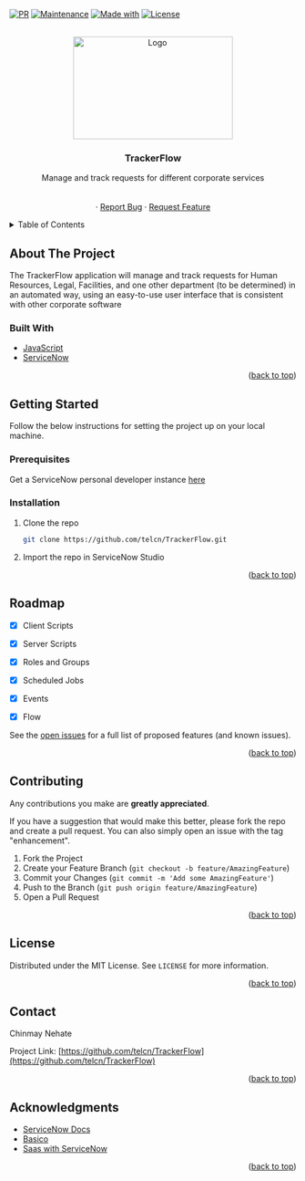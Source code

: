 


[![PR](https://img.shields.io/badge/PRs-Welcome-<COLOR>.svg)][pullreq-url]
[![Maintenance](https://img.shields.io/badge/Maintained%3F-Yes-<COLOR>.svg)](https://github.com/telcn/TrackerFlow)
[![Made with](https://img.shields.io/badge/Made%20with-Javascript-<COLOR>.svg)](https://www.javascript.com/)
[![License](https://img.shields.io/badge/Licence-MIT-blue.svg)](https://github.com/telcn/ChocolateBucket/blob/master/LICENSE)

<!-- PROJECT LOGO -->
<br />
<div align="center">
  <a href="https://github.com/telcn/TrackerFlow">
    <img src="https://i.imgur.com/x27u2ty.png" alt="Logo" width="280" height="180">
    
  </a>

  <h3 align="center">TrackerFlow</h3>

  <p align="center">
    Manage and track requests for different corporate services
    <br />
    <a href="https://teamtelstra-my.sharepoint.com/:v:/g/personal/niyati_datta_team_telstra_com/EXkmYtaFlrJKrEUsJqkEINIBPbIuCrZrGjoi1tHHZrk1Nw?e=kUuglM"><strong></strong></a>
    <br />
    <br />
    <a href="https://github.com/othneildrew/Best-README-Template"></a>
    ·
    <a href="https://github.com/telcn/TrackerFlow/issues">Report Bug</a>
    ·
    <a href="https://github.com/telcn/TrackerFlow/issues">Request Feature</a>
  </p>
</div>



<!-- TABLE OF CONTENTS -->
<details>
  <summary>Table of Contents</summary>
  <ol>
    <li>
      <a href="#about-the-project">About The Project</a>
      <ul>
        <li><a href="#built-with">Built With</a></li>
      </ul>
    </li>
    <li>
      <a href="#getting-started">Getting Started</a>
      <ul>
        <li><a href="#prerequisites">Prerequisites</a></li>
        <li><a href="#installation">Installation</a></li>
      </ul>
    </li>
    <li><a href="#usage">Usage</a></li>
    <li><a href="#roadmap">Roadmap</a></li>
    <li><a href="#contributing">Contributing</a></li>
    <li><a href="#license">License</a></li>
    <li><a href="#contact">Contact</a></li>
    <li><a href="#acknowledgments">Acknowledgments</a></li>
  </ol>
</details>



<!-- ABOUT THE PROJECT -->
## About The Project


The TrackerFlow application will manage and track requests for Human Resources, Legal, Facilities, and one other department (to be determined) in an automated way, using an easy-to-use user interface that is consistent with other corporate software




### Built With

* [JavaScript](https://www.javascript.com/)
* [ServiceNow](https://www.servicenow.com/)


<p align="right">(<a href="#top">back to top</a>)</p>



<!-- GETTING STARTED -->
## Getting Started
Follow the below instructions for setting the project up on your local machine.

### Prerequisites

Get a ServiceNow personal developer instance [here](https://developer.servicenow.com/dev.do#!/home)

### Installation

1. Clone the repo
   ```sh
   git clone https://github.com/telcn/TrackerFlow.git
   ```
2. Import the repo in ServiceNow Studio

<p align="right">(<a href="#top">back to top</a>)</p>





<!-- ROADMAP -->
## Roadmap

- [x] Client Scripts
- [x] Server Scripts
- [x] Roles and Groups
- [x] Scheduled Jobs
- [x] Events
- [x] Flow 
    
    

See the [open issues](https://github.com/telcn/TrackerFlow/issues) for a full list of proposed features (and known issues).

<p align="right">(<a href="#top">back to top</a>)</p>



<!-- CONTRIBUTING -->
## Contributing

Any contributions you make are **greatly appreciated**.

If you have a suggestion that would make this better, please fork the repo and create a pull request. You can also simply open an issue with the tag "enhancement".

1. Fork the Project
2. Create your Feature Branch (`git checkout -b feature/AmazingFeature`)
3. Commit your Changes (`git commit -m 'Add some AmazingFeature'`)
4. Push to the Branch (`git push origin feature/AmazingFeature`)
5. Open a Pull Request

<p align="right">(<a href="#top">back to top</a>)</p>



<!-- LICENSE -->
## License

Distributed under the MIT License. See `LICENSE` for more information.

<p align="right">(<a href="#top">back to top</a>)</p>



<!-- CONTACT -->
## Contact

Chinmay Nehate 

Project Link: [https://github.com/telcn/TrackerFlow](https://github.com/telcn/TrackerFlow)

<p align="right">(<a href="#top">back to top</a>)</p>



<!-- ACKNOWLEDGMENTS -->
## Acknowledgments



* [ServiceNow Docs](https://docs.servicenow.com/)
* [Basico](https://www.basicoservicenowlearning.in/)
* [Saas with ServiceNow](https://www.saaswithservicenow.in/)


<p align="right">(<a href="#top">back to top</a>)</p>



<!-- MARKDOWN LINKS & IMAGES -->

[pullreq-url]: https://github.com/telcn/TrackerFlow/pulls

